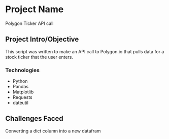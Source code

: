 # Project Name
Polygon Ticker API call



## Project Intro/Objective
This script was written to make an API call to Polygon.io that pulls data for a stock ticker that the user enters.


### Technologies
  
* Python
* Pandas
* Matplotlib
* Requests
* dateutil


## Challenges Faced

Converting a dict column into a new datafram


